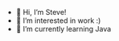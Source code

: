- 👋 Hi, I’m Steve!
- 👀 I’m interested in work :)
- 🌱 I’m currently learning Java

<!---
Steve3560/Steve3560 is a ✨ special ✨ repository because its `README.md` (this file) appears on your GitHub profile.
You can click the Preview link to take a look at your changes.
--->
